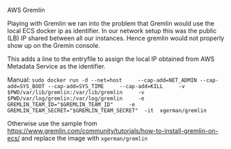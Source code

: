 AWS Gremlin

Playing with Gremlin we ran into the problem that Gremlin would use the local
ECS docker ip as identifier. In our network setup this was the public (LB) IP
shared between all our instances. Hence gremlin would not properly show up
on the Gremin console.

This adds a line to the entryfile to assign the local IP obtained from
AWS Metadata Service as the identifier.

Manual: `sudo docker run -d --net=host     --cap-add=NET_ADMIN --cap-add=SYS_BOOT --cap-add=SYS_TIME     --cap-add=KILL     -v $PWD/var/lib/gremlin:/var/lib/gremlin     -v $PWD/var/log/gremlin:/var/log/gremlin     -e GREMLIN_TEAM_ID="$GREMLIN_TEAM_ID"     -e GREMLIN_TEAM_SECRET="$GREMLIN_TEAM_SECRET"  -it  xgerman/gremlin`

Otherwise use the sample from https://www.gremlin.com/community/tutorials/how-to-install-gremlin-on-ecs/ and replace the image with `xgerman/gremlin`

